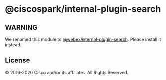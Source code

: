 # @ciscospark/internal-plugin-search

## WARNING

We renamed this module to [@webex/internal-plugin-search](https://www.npmjs.com/package/@webex/internal-plugin-search). Please install it instead.

## License

© 2016-2020 Cisco and/or its affiliates. All Rights Reserved.
